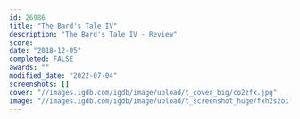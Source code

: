 ```yaml
---
id: 26986
title: "The Bard's Tale IV"
description: "The Bard's Tale IV - Review"
score: 
date: "2018-12-05"
completed: FALSE
awards: ""
modified_date: "2022-07-04"
screenshots: []
cover: "//images.igdb.com/igdb/image/upload/t_cover_big/co2zfx.jpg"
image: "//images.igdb.com/igdb/image/upload/t_screenshot_huge/fxh2szoilvfuqpfsq3yf.jpg"
---
```

